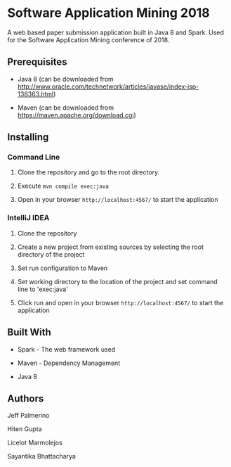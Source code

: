 # Software Application Mining 2018

A web based paper submission application built in Java 8 and Spark. Used for the Software Application Mining conference of 2018.

## Prerequisites

- Java 8 (can be downloaded from http://www.oracle.com/technetwork/articles/javase/index-jsp-138363.html)

- Maven (can be downloaded from https://maven.apache.org/download.cgi)

## Installing

### Command Line

1. Clone the repository and go to the root directory. 

2. Execute `mvn compile exec:java`

3. Open in your browser `http://localhost:4567/` to start the application


### IntelliJ IDEA

1. Clone the repository 

2. Create a new project from existing sources by selecting the root directory of the project

3. Set run configuration to Maven 

4. Set working directory to the location of the project and set command line to 'exec:java'

5. Click run and open in your browser `http://localhost:4567/` to start the application


## Built With

- Spark - The web framework used

- Maven - Dependency Management

- Java 8 

## Authors

Jeff Palmerino

Hiten Gupta

Licelot Marmolejos

Sayantika	Bhattacharya

